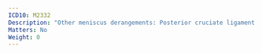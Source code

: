 ```yaml
---
ICD10: M2332
Description: "Other meniscus derangements: Posterior cruciate ligament or Posterior horn of medial meniscus"
Matters: No
Weight: 0
---
```


